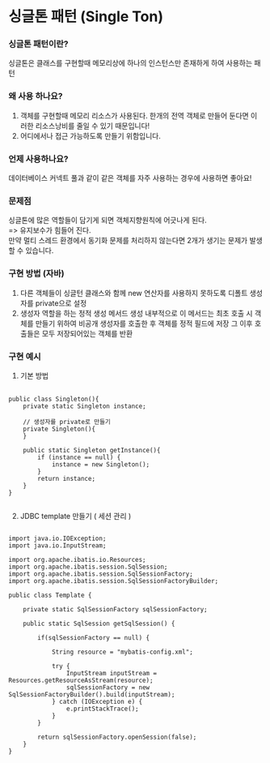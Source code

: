 # 싱글톤 패턴 (Single Ton)

### 싱글톤 패턴이란?
싱글톤은 클래스를 구현할때 메모리상에 하나의 인스턴스만 존재하게 하여 사용하는 패턴

### 왜 사용 하나요?
1. 객체를 구현할때 메모리 리소스가 사용된다. 한개의 전역 객체로 만들어 둔다면 이러한 리소스낭비를 줄일 수 있기 때문입니다!
2. 어디에서나 접근 가능하도록 만들기 위함입니다.

### 언제 사용하나요?
데이터베이스 커넥트 풀과 같이 같은 객체를 자주 사용하는 경우에 사용하면 좋아요!

### 문제점
싱글톤에 많은 역할들이 담기게 되면 객체지향원칙에 어긋나게 된다.  
  => 유지보수가 힘들어 진다.  
만약 멀티 스레드 환경에서 동기화 문제를 처리하지 않는다면 2개가 생기는 문제가 발생할 수 있습니다.

### 구현 방법 (자바)
1. 다른 객체들이 싱글턴 클래스와 함께 new 연산자를 사용하지 못하도록 디폴트 생성자를 private으로 설정  
2. 생성자 역할을 하는 정적 생성 메서드 생성
    내부적으로 이 메서드는 최초 호출 시 객체를 만들기 위하여 비공개 생성자를 호출한 후 객체를 정적 필드에 저장 
    그 이후 호출들은 모두 저장되어있는 객체를 반환

### 구현 예시
1. 기본 방법
<pre>
  <code>
public class Singleton(){
    private static Singleton instance;

    // 생성자를 private로 만들기
    private Singleton(){
    }

    public static Singleton getInstance(){
        if (instance == null) {
            instance = new Singleton();
        }
        return instance;
    }
}
  </code>
</pre>

2. JDBC template 만들기 ( 세션 관리 )
<pre>
<code>
import java.io.IOException;
import java.io.InputStream;

import org.apache.ibatis.io.Resources;
import org.apache.ibatis.session.SqlSession;
import org.apache.ibatis.session.SqlSessionFactory;
import org.apache.ibatis.session.SqlSessionFactoryBuilder;

public class Template {
	
	private static SqlSessionFactory sqlSessionFactory;
	
	public static SqlSession getSqlSession() {
		
		if(sqlSessionFactory == null) {
			
			String resource = "mybatis-config.xml";
			
			try {
				InputStream inputStream = Resources.getResourceAsStream(resource);
				sqlSessionFactory = new SqlSessionFactoryBuilder().build(inputStream);
			} catch (IOException e) {
				e.printStackTrace();
			}
		}
		
		return sqlSessionFactory.openSession(false);
	}
}
</code>
</pre>
